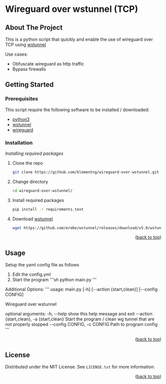# Wireguard over wstunnel (TCP)


## About The Project

This is a python script that quickly and enable the use of wireguard over TCP using [wstunnel](https://github.com/erebe/wstunnel)

Use cases:
- Obfuscate wireguard as http traffic
- Bypass firewalls


## Getting Started

### Prerequisites 
This script require the following software to be installed / downloaded:
  - [python3](https://www.python.org/downloads/)
  - [wstunnel](https://github.com/erebe/wstunnel/releases)
  - [wireguard](https://www.wireguard.com/install/)

### Installation

_Installing required packages_

1. Clone the repo
   ```sh
   git clone https://github.com/klementng/wireguard-over-wstunnel.git
   ```
2. Change directory
   ```sh
   cd wireguard-over-wstunnel/
   ```
3. Install required packages
   ```sh
   pip install -r requirements.text 
   ```
4. Download [wstunnel](https://github.com/erebe/wstunnel/releases/)
   ```sh
   wget https://github.com/erebe/wstunnel/releases/download/v5.0/wstunnel-linux-x64
   ```

<p align="right">(<a href="#readme-top">back to top</a>)</p>


## Usage

Setup the yaml config file as follows

1. Edit the config.yml
2. Start the program
'''sh
python main.py
'''

Additional Options:
'''
usage: main.py [-h] [--action {start,clean}] [--config CONFIG]

Wireguard over wstunnel

optional arguments:
  -h, --help    show this help message and exit
  --action {start,clean}, -a {start,clean}    Start the program / clean wg tunnel that are not properly stopped
  --config CONFIG, -c CONFIG     Path to program config
'''

<p align="right">(<a href="#readme-top">back to top</a>)</p>


<!-- LICENSE -->
## License

Distributed under the MIT License. See `LICENSE.txt` for more information.

<p align="right">(<a href="#readme-top">back to top</a>)</p>